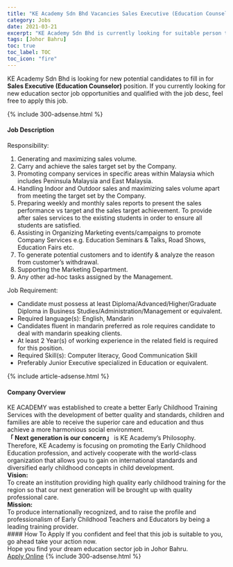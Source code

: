 ```yaml
---
title: "KE Academy Sdn Bhd Vacancies Sales Executive (Education Counselor)" 
category: Jobs 
date: 2021-03-21 
excerpt: "KE Academy Sdn Bhd is currently looking for suitable person to fill in the Sales Executive (Education Counselor) which positioned at Johor Bahru" 
tags: [Johor Bahru] 
toc: true 
toc_label: TOC 
toc_icon: "fire" 
--- 
```


<p>KE Academy Sdn Bhd is looking for new potential candidates to fill in for <b>Sales Executive (Education Counselor)</b> position. If you currently looking for new education sector job opportunities and qualified with the job desc, feel free to apply this job.
</p>{% include 300-adsense.html %} 
<div><div><h4>Job Description</h4></div><div><div><span><div><p>Responsibility:</p><ol><li>Generating and maximizing sales volume.</li><li>Carry and achieve the sales target set by the Company.</li><li>Promoting company services in specific areas within Malaysia which includes Peninsula Malaysia and East Malaysia.</li><li>Handling Indoor and Outdoor sales and maximizing sales volume apart from meeting the target set by the Company.</li><li>Preparing weekly and monthly sales reports to present the sales performance vs target and the sales target achievement. To provide after sales services to the existing students in order to ensure all students are satisfied.</li><li>Assisting in Organizing Marketing events/campaigns to promote Company Services e.g. Education Seminars &amp; Talks, Road Shows, Education Fairs etc.</li><li>To generate potential customers and to identify &amp; analyze the reason from customer&#8217;s withdrawal.</li><li>Supporting the Marketing Department.</li><li>Any other ad-hoc tasks assigned by the Management.</li></ol><p>Job Requirement:</p><ul><li>Candidate must possess at least Diploma/Advanced/Higher/Graduate Diploma in Business Studies/Administration/Management or equivalent.</li><li>Required language(s):&#160;English, Mandarin</li><li>Candidates fluent in mandarin preferred as role requires candidate to deal with mandarin speaking clients.</li><li>At least 2&#160;Year(s) of working experience in the related field is required for this position.</li><li>Required Skill(s): Computer literacy, Good Communication Skill</li><li>Preferably Junior Executive specialized in Education or equivalent.</li></ul></div></span></div></div></div> 
{% include article-adsense.html %} 
<div><div><h4>Company Overview</h4></div><div><div><span><div><div>KE ACADEMY was established to create a better Early Childhood Training Services with the development of better quality and standards, children and families are able to receive the superior care and education and thus achieve a more harmonious social environment.</div>
<div>
<div><strong>&#12300; Next generation is our concern&#12301;</strong> is KE Academy&#8217;s Philosophy.</div>
<div>Therefore, KE Academy is focusing on promoting the Early Childhood Education profession, and actively cooperate with the world-class organization that allows you to gain on international standards and diversified early childhood concepts in child development.</div>
</div>
<div><strong>Vision:</strong></div>
<div>To create an institution providing high quality early childhood training for the region so that our next generation will be brought up with quality professional care.</div>
<div><strong>Mission:</strong></div>
<div>
<div>To produce internationally recognized, and to raise the profile and professionalism of Early Childhood Teachers and Educators by being a leading training provider.</div>
</div></div></span></div></div></div> 
#### How To Apply 
If you confident and feel that this job is suitable to you, go ahead take your action now. <br/> 
Hope you find your dream education sector job in Johor Bahru. <br/> 
<a href="https://www.jobstreet.com.my/en/job/sales-executive-education-counselor-4504485?jobId=jobstreet-my-job-4504485" class="btn btn--info" target="_blank" rel="nofollow noopenner">Apply Online</a> 
{% include 300-adsense.html %} 